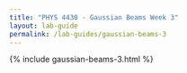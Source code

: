 ```yaml
---
title: "PHYS 4430 - Gaussian Beams Week 3"
layout: lab-guide
permalink: /lab-guides/gaussian-beams-3
---
```


{% include gaussian-beams-3.html %}